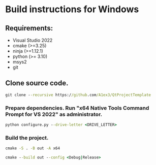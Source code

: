 # Build instructions for Windows

## Requirements:
- Visual Studio 2022
- cmake (>=3.25)
- ninja (>=1.12.1)
- python (>= 3.10)
- msys2
- git

## Clone source code.
```cmd
git clone --recursive https://github.com/A1ex3/QtProjectTemplate
```

### Prepare dependencies. Run "x64 Native Tools Command Prompt for VS 2022" as administrator.
```cmd
python configure.py --drive-letter <DRIVE_LETTER>
```

### Build the project.
```cmd
cmake -S . -B out -A x64
```

```cmd
cmake --build out --config <Debug|Release>
```
